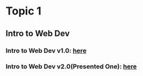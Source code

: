 # Topic 1

## Intro to Web Dev

### Intro to Web Dev v1.0: [here](https://github.com/iampavangandhi/TheNodeCourse/blob/master/02%20Basics%20of%20Web%20Dev%20and%20Nodejs/Topic1/INTRO%20TO%20WEB%20DEV%20v1.0.pdf)

### Intro to Web Dev v2.0(Presented One): [here](https://github.com/iampavangandhi/TheNodeCourse/blob/master/02%20Basics%20of%20Web%20Dev%20and%20Nodejs/Topic1/INTRO%20TO%20WEB%20DEV%20v2.0.pdf)
